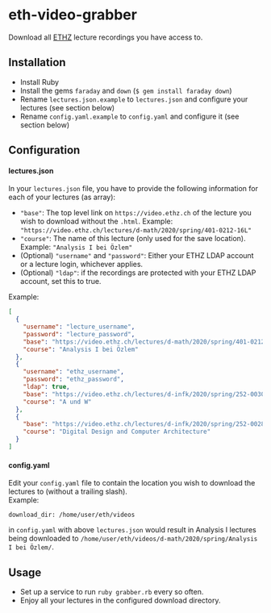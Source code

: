 # eth-video-grabber
Download all [ETHZ](https://ethz.ch) lecture recordings you have access to.

## Installation
 - Install Ruby
 - Install the gems `faraday` and `down` (`$ gem install faraday down`)
 - Rename `lectures.json.example` to `lectures.json` and configure your lectures (see section below)
 - Rename `config.yaml.example` to `config.yaml` and configure it (see section below)
 
## Configuration
#### lectures.json
In your `lectures.json` file, you have to provide the following information for each of your lectures (as array):
 - `"base"`: The top level link on `https://video.ethz.ch` of the lecture you wish to download without the `.html`. 
 Example: `"https://video.ethz.ch/lectures/d-math/2020/spring/401-0212-16L"`
 - `"course"`: The name of this lecture (only used for the save location). Example: `"Analysis I bei Özlem"`
 - (Optional) `"username"` and `"password"`: Either your ETHZ LDAP account or a lecture login, 
 whichever applies. 
 - (Optional) `"ldap"`: if the recordings are protected with your ETHZ LDAP account, set this to true.
 
Example:
 
```json
[
  {
    "username": "lecture_username",
    "password": "lecture_password",
    "base": "https://video.ethz.ch/lectures/d-math/2020/spring/401-0212-16L",
    "course": "Analysis I bei Özlem"
  },
  {
    "username": "ethz_username",
    "password": "ethz_password",
    "ldap": true,
    "base": "https://video.ethz.ch/lectures/d-infk/2020/spring/252-0030-00L",
    "course": "A und W"
  },
  {
    "base": "https://video.ethz.ch/lectures/d-infk/2020/spring/252-0028-00L",
    "course": "Digital Design and Computer Architecture"
  }
]
```
 
#### config.yaml
 
Edit your `config.yaml` file to contain the location you wish to download the lectures to (without a trailing slash).    
Example: 

```
download_dir: /home/user/eth/videos
``` 

 in `config.yaml` with above `lectures.json` would result in Analysis I lectures being downloaded to `/home/user/eth/videos/d-math/2020/spring/Analysis I bei Özlem/`.


## Usage
 - Set up a service to run `ruby grabber.rb` every so often.
 - Enjoy all your lectures in the configured download directory.
